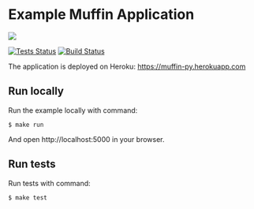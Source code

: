 # Example Muffin Application

![](https://raw.github.com/klen/muffin/develop/docs/static/logo-h200.png)

[![Tests Status](https://github.com/klen/muffin-example/workflows/tests/badge.svg)](https://github.com/klen/muffin-example/actions)
[![Build Status](https://github.com/klen/muffin-example/actions/workflows/heroku.yml/badge.svg)](https://github.com/klen/muffin-example/actions/workflows/heroku.yml)

The application is deployed on Heroku: https://muffin-py.herokuapp.com

## Run locally

Run the example locally with command:

    $ make run

And open http://localhost:5000 in your browser.

## Run tests

Run tests with command:

    $ make test
